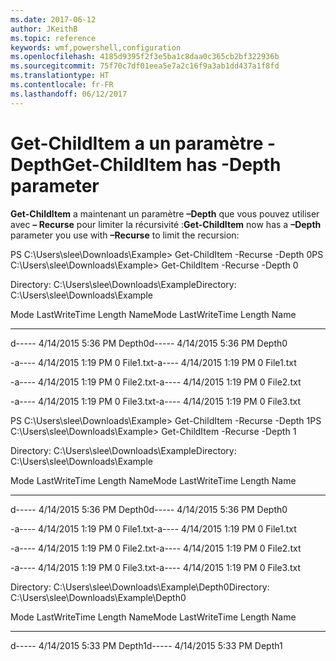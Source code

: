 ```yaml
---
ms.date: 2017-06-12
author: JKeithB
ms.topic: reference
keywords: wmf,powershell,configuration
ms.openlocfilehash: 4185d9395f2f3e5ba1c8daa0c365cb2bf322936b
ms.sourcegitcommit: 75f70c7df01eea5e7a2c16f9a3ab1dd437a1f8fd
ms.translationtype: HT
ms.contentlocale: fr-FR
ms.lasthandoff: 06/12/2017
---
```

# <a name="get-childitem-has--depth-parameter"></a><span data-ttu-id="6943f-102">Get-ChildItem a un paramètre -Depth</span><span class="sxs-lookup"><span data-stu-id="6943f-102">Get-ChildItem has -Depth parameter</span></span>
<span data-ttu-id="6943f-103">**Get-ChildItem** a maintenant un paramètre **–Depth** que vous pouvez utiliser avec **– Recurse** pour limiter la récursivité :</span><span class="sxs-lookup"><span data-stu-id="6943f-103">**Get-ChildItem** now has a **–Depth** parameter you use with **–Recurse** to limit the recursion:</span></span>

<span data-ttu-id="6943f-104">PS C:\\Users\\slee\\Downloads\\Example&gt; Get-ChildItem -Recurse -Depth 0</span><span class="sxs-lookup"><span data-stu-id="6943f-104">PS C:\\Users\\slee\\Downloads\\Example&gt; Get-ChildItem -Recurse -Depth 0</span></span>

<span data-ttu-id="6943f-105">Directory: C:\\Users\\slee\\Downloads\\Example</span><span class="sxs-lookup"><span data-stu-id="6943f-105">Directory: C:\\Users\\slee\\Downloads\\Example</span></span>

<span data-ttu-id="6943f-106">Mode LastWriteTime Length Name</span><span class="sxs-lookup"><span data-stu-id="6943f-106">Mode LastWriteTime Length Name</span></span>

---- ------------- ------ ----

<span data-ttu-id="6943f-107">d----- 4/14/2015 5:36 PM Depth0</span><span class="sxs-lookup"><span data-stu-id="6943f-107">d----- 4/14/2015 5:36 PM Depth0</span></span>

<span data-ttu-id="6943f-108">-a---- 4/14/2015 1:19 PM 0 File1.txt</span><span class="sxs-lookup"><span data-stu-id="6943f-108">-a---- 4/14/2015 1:19 PM 0 File1.txt</span></span>

<span data-ttu-id="6943f-109">-a---- 4/14/2015 1:19 PM 0 File2.txt</span><span class="sxs-lookup"><span data-stu-id="6943f-109">-a---- 4/14/2015 1:19 PM 0 File2.txt</span></span>

<span data-ttu-id="6943f-110">-a---- 4/14/2015 1:19 PM 0 File3.txt</span><span class="sxs-lookup"><span data-stu-id="6943f-110">-a---- 4/14/2015 1:19 PM 0 File3.txt</span></span>

<span data-ttu-id="6943f-111">PS C:\\Users\\slee\\Downloads\\Example&gt; Get-ChildItem -Recurse -Depth 1</span><span class="sxs-lookup"><span data-stu-id="6943f-111">PS C:\\Users\\slee\\Downloads\\Example&gt; Get-ChildItem -Recurse -Depth 1</span></span>

<span data-ttu-id="6943f-112">Directory: C:\\Users\\slee\\Downloads\\Example</span><span class="sxs-lookup"><span data-stu-id="6943f-112">Directory: C:\\Users\\slee\\Downloads\\Example</span></span>

<span data-ttu-id="6943f-113">Mode LastWriteTime Length Name</span><span class="sxs-lookup"><span data-stu-id="6943f-113">Mode LastWriteTime Length Name</span></span>

---- ------------- ------ ----

<span data-ttu-id="6943f-114">d----- 4/14/2015 5:36 PM Depth0</span><span class="sxs-lookup"><span data-stu-id="6943f-114">d----- 4/14/2015 5:36 PM Depth0</span></span>

<span data-ttu-id="6943f-115">-a---- 4/14/2015 1:19 PM 0 File1.txt</span><span class="sxs-lookup"><span data-stu-id="6943f-115">-a---- 4/14/2015 1:19 PM 0 File1.txt</span></span>

<span data-ttu-id="6943f-116">-a---- 4/14/2015 1:19 PM 0 File2.txt</span><span class="sxs-lookup"><span data-stu-id="6943f-116">-a---- 4/14/2015 1:19 PM 0 File2.txt</span></span>

<span data-ttu-id="6943f-117">-a---- 4/14/2015 1:19 PM 0 File3.txt</span><span class="sxs-lookup"><span data-stu-id="6943f-117">-a---- 4/14/2015 1:19 PM 0 File3.txt</span></span>

<span data-ttu-id="6943f-118">Directory: C:\\Users\\slee\\Downloads\\Example\\Depth0</span><span class="sxs-lookup"><span data-stu-id="6943f-118">Directory: C:\\Users\\slee\\Downloads\\Example\\Depth0</span></span>

<span data-ttu-id="6943f-119">Mode LastWriteTime Length Name</span><span class="sxs-lookup"><span data-stu-id="6943f-119">Mode LastWriteTime Length Name</span></span>

---- ------------- ------ ----

<span data-ttu-id="6943f-120">d----- 4/14/2015 5:33 PM Depth1</span><span class="sxs-lookup"><span data-stu-id="6943f-120">d----- 4/14/2015 5:33 PM Depth1</span></span>

